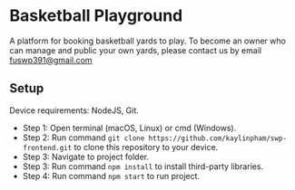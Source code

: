 # Basketball Playground

A platform for booking basketball yards to play. To become an owner who can manage and public your own yards, please contact us by email fuswp391@gmail.com

## Setup
Device requirements: NodeJS, Git.
- Step 1: Open terminal (macOS, Linux) or cmd (Windows).
- Step 2: Run command `git clone https://github.com/kaylinpham/swp-frontend.git` to clone this repository to your device.
- Step 3: Navigate to project folder.
- Step 3: Run command `npm install` to install third-party libraries.
- Step 4: Run command `npm start` to run project.
